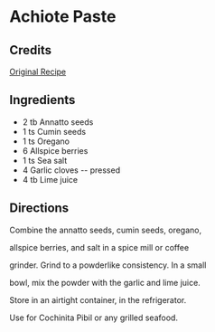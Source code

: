 # Achiote Paste 

## Credits

[Original Recipe](http://www.recipesource.com/side-dishes/spices/00/rec0045.html "http://www.recipesource.com/side-dishes/spices/00/rec0045.html")

## Ingredients

- 2 tb Annatto seeds
- 1 ts Cumin seeds
- 1 ts Oregano
- 6 Allspice berries
- 1 ts Sea salt
- 4 Garlic cloves -- pressed
- 4 tb Lime juice

## Directions

Combine the annatto seeds, cumin seeds, oregano,  
 allspice berries, and salt in a spice mill or coffee  
 grinder. Grind to a powderlike consistency. In a small  
 bowl, mix the powder with the garlic and lime juice.  
 Store in an airtight container, in the refrigerator.  
 Use for Cochinita Pibil or any grilled seafood.

